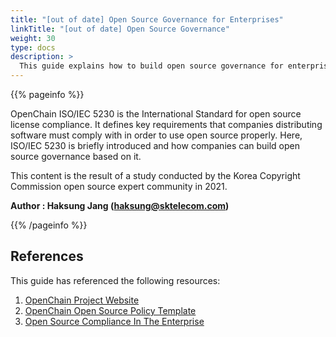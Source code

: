 ```yaml
---
title: "[out of date] Open Source Governance for Enterprises"
linkTitle: "[out of date] Open Source Governance"
weight: 30
type: docs
description: >
  This guide explains how to build open source governance for enterprises based on ISO/IEC 5230, an international open source standard.
---
```


{{% pageinfo %}}

OpenChain ISO/IEC 5230 is the International Standard for open source license compliance. It defines key requirements that companies distributing software must comply with in order to use open source properly. Here, ISO/IEC 5230 is briefly introduced and how companies can build open source governance based on it.

This content is the result of a study conducted by the Korea Copyright Commission open source expert community in 2021.

**Author : Haksung Jang (haksung@sktelecom.com)**

{{% /pageinfo %}}

## References

This guide has referenced the following resources:

1. [OpenChain Project Website](https://www.openchainproject.org/)
2. [OpenChain Open Source Policy Template](https://www.openchainproject.org/resources)
3. [Open Source Compliance In The Enterprise](https://www.linuxfoundation.org/compliance-and-security/2018/12/open-source-compliance-in-the-enterprise/)